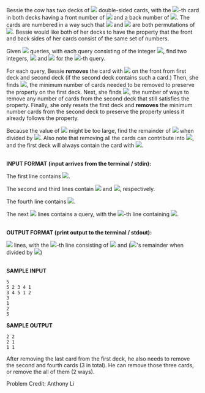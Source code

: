 Bessie the cow has two decks of ![](https://latex.codecogs.com/svg.image?N&space;(1&space;\leq&space;N&space;\leq&space;10^5)) double-sided cards, with the ![](https://latex.codecogs.com/svg.image?i)-th card in both decks having a front number of ![](https://latex.codecogs.com/svg.image?f_i) and a back number of ![](https://latex.codecogs.com/svg.image?b_i). The cards are numbered in a way such that ![](https://latex.codecogs.com/svg.image?f) and ![](https://latex.codecogs.com/svg.image?b) are both permutations of ![](https://latex.codecogs.com/svg.image?1,2,...,N). Bessie would like both of her decks to have the property that the front and back sides of her cards consist of the same set of numbers. 

Given ![](https://latex.codecogs.com/svg.image?Q) queries, with each query consisting of the integer ![](https://latex.codecogs.com/svg.image?r_i&space;(1&space;\leq&space;r_i&space;\leq&space;N)), find two integers, ![](https://latex.codecogs.com/svg.image?x_i) and ![](https://latex.codecogs.com/svg.image?y_i) for the ![](https://latex.codecogs.com/svg.image?i)-th query. 

For each query, Bessie **removes** the card with ![](https://latex.codecogs.com/svg.image?r_i) on the front from first deck and second deck (if the second deck contains such a card.) Then, she finds ![](https://latex.codecogs.com/svg.image?x_i), the minimum number of cards needed to be removed to preserve the property on the first deck. Next, she finds ![](https://latex.codecogs.com/svg.image?y_i), the number of ways to remove any number of cards from the second deck that still satisfies the property. Finally, she only resets the first deck and **removes** the minimum number cards from the second deck to preserve the property unless it already follows the property.

Because the value of ![](https://latex.codecogs.com/svg.image?y_i) might be too large, find the remainder of ![](https://latex.codecogs.com/svg.image?y_i) when divided by ![](https://latex.codecogs.com/svg.image?10^9+7). Also note that removing all the cards can contribute into ![](https://latex.codecogs.com/svg.image?y_i), and the first deck will always contain the card with ![](https://latex.codecogs.com/svg.image?r_i).
<br></br>

**INPUT FORMAT (input arrives from the terminal / stdin):**

The first line contains ![](https://latex.codecogs.com/svg.image?N).

The second and third lines contain ![](https://latex.codecogs.com/svg.image?f) and ![](https://latex.codecogs.com/svg.image?b), respectively.

The fourth line contains ![](https://latex.codecogs.com/svg.image?Q).

The next ![](https://latex.codecogs.com/svg.image?Q) lines contains a query, with the ![](https://latex.codecogs.com/svg.image?i)-th line containing ![](https://latex.codecogs.com/svg.image?r_i).
<br></br>

**OUTPUT FORMAT (print output to the terminal / stdout):**

![](https://latex.codecogs.com/svg.image?Q) lines, with the ![](https://latex.codecogs.com/svg.image?i)-th line consisting of ![](https://latex.codecogs.com/svg.image?x_i) and (![](https://latex.codecogs.com/svg.image?y_i)'s remainder when divided by ![](https://latex.codecogs.com/svg.image?10^9+7))
<br></br>

**SAMPLE INPUT**
```
5
5 2 3 4 1
3 4 5 1 2
3
1
2
5
```

**SAMPLE OUTPUT**
```
2 2
2 1
1 1
```

After removing the last card from the first deck, he also needs to remove the second and fourth cards (3 in total). He can remove those three cards, or remove the all of them (2 ways).

Problem Credit: Anthony Li
